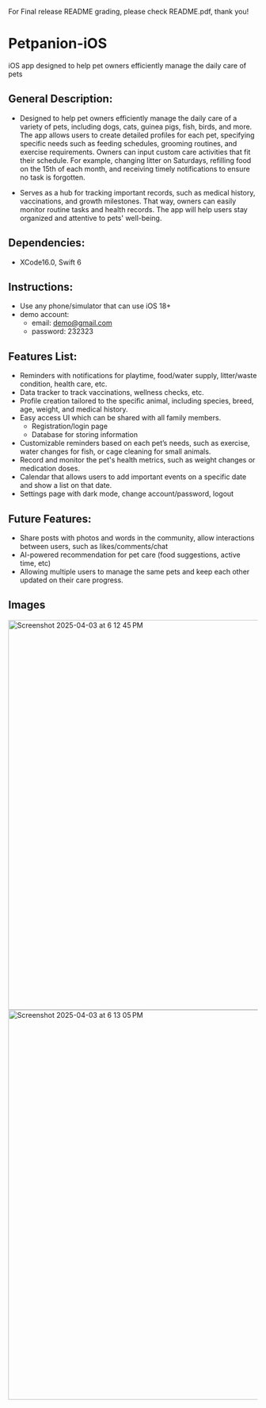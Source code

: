 For Final release README grading, please check README.pdf, thank you!

# Petpanion-iOS

iOS app designed to help pet owners efficiently manage the daily care of pets

## General Description: 

- Designed to help pet owners efficiently manage the daily care of a variety of pets, including dogs, cats, guinea pigs, fish, birds, and more. The app allows users to create detailed profiles for each pet, specifying specific needs such as feeding schedules, grooming routines, and exercise requirements. Owners can input custom care activities that fit their schedule. For example, changing litter on Saturdays, refilling food on the 15th of each month, and receiving timely notifications to ensure no task is forgotten.

- Serves as a hub for tracking important records, such as medical history, vaccinations, and growth milestones. That way, owners can easily monitor routine tasks and health records. The app will help users stay organized and attentive to pets' well-being.

## Dependencies: 
- XCode16.0, Swift 6

## Instructions:
- Use any phone/simulator that can use iOS 18+
- demo account:
  - email: demo@gmail.com
  - password: 232323

## Features List:

- Reminders with notifications for playtime, food/water supply, litter/waste condition, health care, etc.
- Data tracker to track vaccinations, wellness checks, etc.
- Profile creation tailored to the specific animal, including species, breed, age, weight, and medical history.
- Easy access UI which can be shared with all family members.
  - Registration/login page
  - Database for storing information
- Customizable reminders based on each pet’s needs, such as exercise, water changes for fish, or cage cleaning for small animals.
- Record and monitor the pet's health metrics, such as weight changes or medication doses.
- Calendar that allows users to add important events on a specific date and show a list on that date.
- Settings page with dark mode, change account/password, logout

## Future Features:
  - Share posts with photos and words in the community, allow interactions between users, such as likes/comments/chat
  - AI-powered recommendation for pet care (food suggestions, active time, etc)
  - Allowing multiple users to manage the same pets and keep each other updated on their care progress.

## Images
<img width="785" alt="Screenshot 2025-04-03 at 6 12 45 PM" src="https://github.com/user-attachments/assets/506742c0-de5c-4f48-844b-f4bb82730175" />
<img width="785" alt="Screenshot 2025-04-03 at 6 13 05 PM" src="https://github.com/user-attachments/assets/6811b554-c169-4fdc-ad58-8333d1c20d04" />


